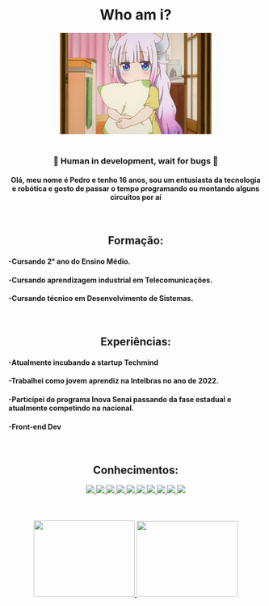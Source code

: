<h1 align="center">Who am i?</h1>
<div align="center">
<img src="Imagens/lolizin(3).png" > 
</div>
            <br>
<h3 align="center">🚧 Human in development, wait for bugs 🚧</h2>
<h4 align="center"> Olá, meu nome é Pedro e tenho 16 anos, sou um entusiasta da tecnologia e robótica e gosto de passar o tempo programando ou montando alguns circuitos por aí </h4> 
<br>


<h2 align="center"> Formação: </h2>
<h4>  -Cursando 2° ano do Ensino Médio. </h4> 
<h4>  -Cursando aprendizagem industrial em Telecomunicações. </h4> 
<h4>  -Cursando técnico em Desenvolvimento de Sistemas. </h4> 
<br>

<h2 align="center"> Experiências: </h2>
<h4>  -Atualmente incubando a startup Techmind </h4> 
<h4>  -Trabalhei como jovem aprendiz na Intelbras no ano de 2022. </h4> 
<h4>  -Participei do programa Inova Senai passando da fase estadual e atualmente competindo na nacional. </h4> 
<h4>  -Front-end Dev </h4> 
<br>

<h2 align="center"> Conhecimentos: </h2>
<div align="center">
<div>
<a href="https://www.adobe.com/products/premiere.html" target="_blank">
            <!--<img src="https://cdn.jsdelivr.net/gh/devicons/devicon/icons/premierepro/premierepro-original.svg" style="width: 40px"/>
          </a>-->
          <a href="https://www.adobe.com/br/products/photoshop.html" target="_blank">
            <img src="https://cdn.jsdelivr.net/gh/devicons/devicon/icons/photoshop/photoshop-plain.svg" style="width: 40px"/>
          </a>
                    <a href="https://developer.mozilla.org/en-US/docs/Web/HTML" target="_blank">
            <img src="https://cdn.jsdelivr.net/gh/devicons/devicon/icons/html5/html5-plain.svg" style="width: 40px"/>
          </a>
          <a href="https://developer.mozilla.org/en-US/docs/Web/CSS" target="_blank">
            <img src="https://cdn.jsdelivr.net/gh/devicons/devicon/icons/css3/css3-plain.svg" style="width: 40px"/>
          </a>
          <a href="https://java.com/" target="_blank">
            <img src="https://cdn.jsdelivr.net/gh/devicons/devicon/icons/java/java-original.svg" style="width: 40px"/>
          </a>
                                        <a href="https://www.w3schools.com/cpp/cpp_intro.asp" target="_blank" align="center">
            <img src="https://cdn.jsdelivr.net/gh/devicons/devicon/icons/cplusplus/cplusplus-plain.svg" style="width: 40px"/>
          </a>
                              <a href="https://www.python.org/" target="_blank">
            <img src="https://cdn.jsdelivr.net/gh/devicons/devicon/icons/python/python-original.svg" style="width: 40px"/>
          </a>
          <a href="https://www.javascript.com/" target="_blank">
            <img src="https://cdn.jsdelivr.net/gh/devicons/devicon/icons/javascript/javascript-plain.svg" style="width: 40px"/>
          </a>
                                                          <!--  <a href="https://www.lua.org/" target="_blank">
            <img src="https://cdn.jsdelivr.net/gh/devicons/devicon/icons/lua/lua-original-wordmark.svg" style="width: 40px"/>
          </a>-->
          <a href="https://www.arduino.cc/" target="_blank">
            <img src="https://cdn.jsdelivr.net/gh/devicons/devicon/icons/arduino/arduino-original.svg" style="width: 40px"/>
          </a>
                    <a href="https://www.raspberrypi.org/" target="_blank">
            <img src="https://cdn.jsdelivr.net/gh/devicons/devicon/icons/raspberrypi/raspberrypi-original.svg" style="width: 40px"/>
          </a>
                          <!--    <a href="https://www.blender.org/" target="_blank">
            <img src="https://cdn.jsdelivr.net/gh/devicons/devicon/icons/blender/blender-original.svg" style="width: 40px"/>
          </a>-->
                                   <!--               <a href="https://twotrees3d.com/" target="_blank" align="center">
            <img src="https://twotrees3d.com/wp-content/uploads/2021/05/two-trees-white-300x165.png" style="width: 40px"/>
          </a>-->
                                        <a href="https://www.linux.org/" target="_blank">
            <img src="https://cdn.jsdelivr.net/gh/devicons/devicon/icons/linux/linux-original.svg" style="width: 40px"/>
          </a>
          </div>
          
  <br>
    <br>
    <br>
<div align="center">
<a href="https://github.com/nonameeee6666">
<img height="151em" width="200em" src="https://github-readme-stats.vercel.app/api/top-langs/?username=nonameeee6666&layout=compact&langs_count=7&theme=aura"/>
<img height="150em" width="200em" src="https://github-readme-stats.vercel.app/api?username=nonameeee6666&show_icons=true&theme=aura&include_all_commits=true&count_private=true"/>
</div>
